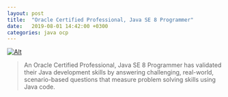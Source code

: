 ```yaml
---
layout: post
title:  "Oracle Certified Professional, Java SE 8 Programmer"
date:   2019-08-01 14:42:00 +0300
categories: java ocp
---
```

[![Alt](https://images.youracclaim.com/images/add1b0f5-493a-4082-ae41-184ba20c8832/5274_badge_600x600_Certified-Professional-Java--SE-8-Programmer.png "Oracle Certified Professional, Java SE 8 Programmer")](https://www.youracclaim.com/badges/f631f92a-c5f3-462c-a3a5-9d97dba2e8eb)

> An Oracle Certified Professional, Java SE 8 Programmer has validated their Java development skills by answering challenging, real-world, 
scenario-based questions that measure problem solving skills using Java code.
